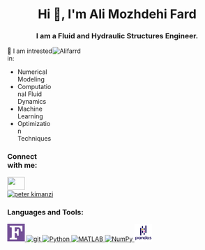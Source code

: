 <h1 align="center">Hi 👋, I'm Ali Mozhdehi Fard</h1>
<h3 align="center"> I am a Fluid and Hydraulic Structures Engineer.</h3>
<p><img align="right" src="https://github-readme-stats.vercel.app/api/top-langs?username=Alifarrd&show_icons=true&locale=en&layout=compact" alt="Alifarrd" width="400" height="300" /></p>

🔭 I am intrested in:
- Numerical Modeling
- Computational Fluid Dynamics
- Machine Learning
- Optimization Techniques


<h3 align="left">Connect with me: </h3>
<p align="left">
<a href="mailto:ali.mozhdehifard@gmail.com" target="blank"><img align="center" src="https://www.vectorlogo.zone/logos/gmail/gmail-icon.svg" height="30" width="40" /></a>
<a href="https://www.linkedin.com/in/ali-mozhdehi-fard-473475168/" target="blank"><img align="center" src="https://raw.githubusercontent.com/rahuldkjain/github-profile-readme-generator/master/src/images/icons/Social/linked-in-alt.svg" alt="peter kimanzi" height="30" width="40" /></a>
</p>

<h3 align="left">Languages and Tools:</h3>
<p align="left"> 
<a href="https://fortran-lang.org//" target="_blank" rel="noreferrer"> <img src="https://github.com/Alifarrd/Alifarrd/blob/main/VectorWiki-R3kOH__fortran.svg" alt="Fortran" width="40" height="40"/> </a>
<a href="https://git-scm.com/" target="_blank" rel="noreferrer"> <img src="https://www.vectorlogo.zone/logos/git-scm/git-scm-icon.svg" alt="git" width="40" height="40"/> </a>
<a href="https://www.python.org/" target="_blank" rel="noreferrer"> <img src="https://www.vectorlogo.zone/logos/python/python-icon.svg" alt="Python" width="40" height="40"/> </a>
<a href="https://www.mathworks.com/products/matlab.html" target="_blank" rel="noreferrer"> <img src="https://img.icons8.com/fluency/48/000000/matlab.png" alt="MATLAB" width="40" height="40"/> </a>
<a href="https://numpy.org/" target="_blank" rel="noreferrer"> <img src="https://www.vectorlogo.zone/logos/numpy/numpy-icon.svg" alt="NumPy" width="40" height="40"/> </a>  
<a href="https://pandas.pydata.org/" target="_blank" rel="noreferrer"> <img src="https://github.com/devicons/devicon/blob/master/icons/pandas/pandas-original-wordmark.svg" alt="Pandas" width="40" height="40"/> </a>
</p>


<!---
Alifarrd/Alifarrd is a ✨ special ✨ repository because its `README.md` (this file) appears on your GitHub profile.
You can click the Preview link to take a look at your changes.
--->
